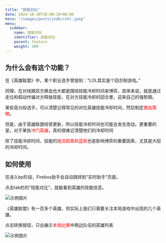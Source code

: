 ```yaml
---
title: "技能对比"
date: 2024-10-30T10:00:20+08:00
hero: "/images/posts/jndb/cxhl.jpeg"
menu:
  sidebar:
    name: 技能对比
    identifier: 技能对比
    parent: feature
    weight: 300
---
```

## 为什么会有这个功能？
在《英雄联盟》中，某个职业选手曾提到：“LOL其实是个回合制游戏。”

同理，在对线期双方换血也大都是围绕技能冷却时间来博弈。具体来说，就是通过走位和假动作骗对方释放技能，在对方技能冷却的回合里，迎来自己的强势期。

某些高分段选手，可以清楚记得常见的对位英雄技能冷却时间，然后制定<span style="color: red; ">换血策略</span>。

但是，由于英雄联盟经常更新，所以技能冷却时间也可能会发生改动。更重要的是，对于某些<span style="color: red; ">冷门英雄</span>，真的很难记清楚他们的冷却时间

除了技能冷却时间，技能的<span style="color: red; ">施法距离和蓝耗</span>也是影响博弈的重要因素，尤其是大招的冷却时间。

## 如何使用

在进入bp阶段，Firebox助手会自动跳转到“实时助手”页面。

点击tab栏的“技能对比”，就能看到英雄的技能信息。

![示例图片](/images/posts/jndb/jndb.png "技能信息")

《英雄联盟》有一百多个英雄，但实际上我们只需要关注本局游戏中出现的几个英雄。

点击转换按钮，只会展示<span style="color: red; ">本局比赛</span>中两边队伍的英雄列表

![示例图片](/images/posts/jndb/qtyx.png "其他英雄")

